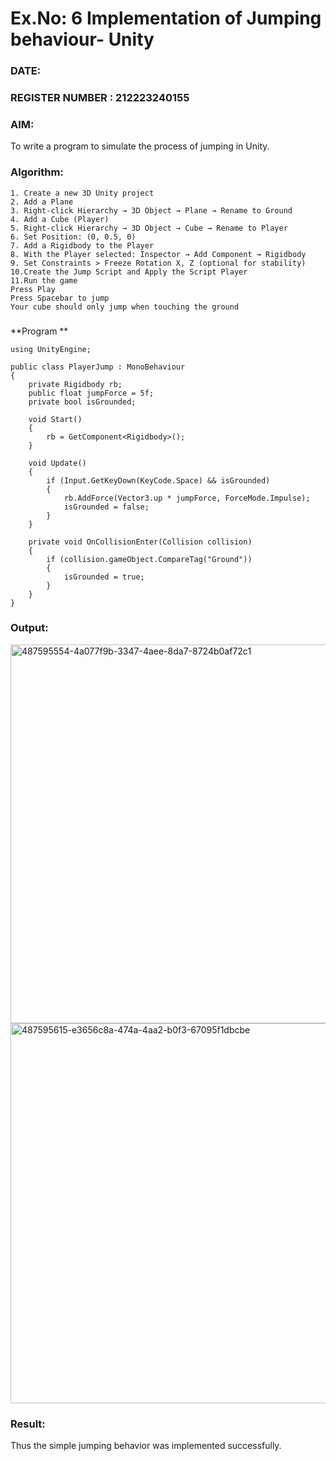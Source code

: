 # Ex.No: 6  Implementation of Jumping  behaviour- Unity
### DATE:                                                                        
### REGISTER NUMBER : 212223240155
### AIM: 
To write a program to simulate the process of jumping in Unity.
### Algorithm:
```
1. Create a new 3D Unity project
2. Add a Plane
3. Right-click Hierarchy → 3D Object → Plane → Rename to Ground
4. Add a Cube (Player)
5. Right-click Hierarchy → 3D Object → Cube → Rename to Player
6. Set Position: (0, 0.5, 0)
7. Add a Rigidbody to the Player
8. With the Player selected: Inspector → Add Component → Rigidbody
9. Set Constraints > Freeze Rotation X, Z (optional for stability)
10.Create the Jump Script and Apply the Script Player
11.Run the game
Press Play
Press Spacebar to jump
Your cube should only jump when touching the ground
```
###
**Program **
```
using UnityEngine;

public class PlayerJump : MonoBehaviour
{
    private Rigidbody rb;
    public float jumpForce = 5f;
    private bool isGrounded;

    void Start()
    {
        rb = GetComponent<Rigidbody>();
    }

    void Update()
    {
        if (Input.GetKeyDown(KeyCode.Space) && isGrounded)
        {
            rb.AddForce(Vector3.up * jumpForce, ForceMode.Impulse);
            isGrounded = false;
        }
    }

    private void OnCollisionEnter(Collision collision)
    {
        if (collision.gameObject.CompareTag("Ground"))
        {
            isGrounded = true;
        }
    }
}
```
### Output:

<img width="1212" height="606" alt="487595554-4a077f9b-3347-4aee-8da7-8724b0af72c1" src="https://github.com/user-attachments/assets/e4b1343d-d039-4901-be17-240cfc188003" />


<img width="1212" height="608" alt="487595615-e3656c8a-474a-4aa2-b0f3-67095f1dbcbe" src="https://github.com/user-attachments/assets/4d1af567-296f-4794-adf4-94f5c2e9ae37" />






### Result:
Thus the simple jumping behavior was implemented successfully.
